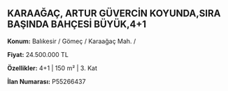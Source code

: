 ## KARAAĞAÇ, ARTUR GÜVERCİN KOYUNDA,SIRA BAŞINDA BAHÇESİ BÜYÜK,4+1

**Konum:** Balıkesir / Gömeç / Karaağaç Mah. /

**Fiyat:** 24.500.000 TL

**Özellikler:** 4+1 | 150 m² | 3. Kat

**İlan Numarası:** P55266437
